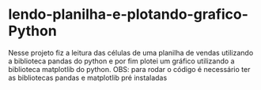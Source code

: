 # lendo-planilha-e-plotando-grafico-Python
Nesse projeto fiz a leitura das células de uma planilha  de vendas utilizando a biblioteca pandas do python e por fim plotei um gráfico utilizando a biblioteca matplotlib do python.
OBS: para rodar o código é necessário ter as bibliotecas pandas e matplotlib pré instaladas
